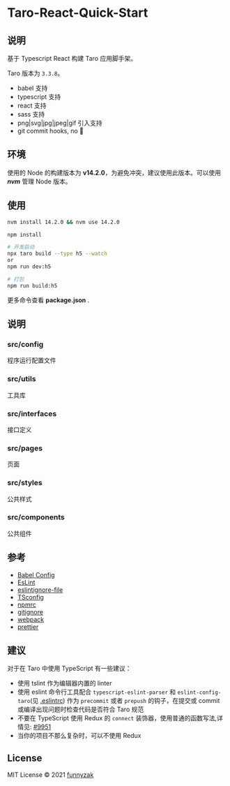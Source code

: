 # Taro-React-Quick-Start

## 说明

基于 Typescript React 构建 Taro 应用脚手架。

Taro 版本为 `3.3.8`。

-   babel 支持
-   typescript 支持
-   react 支持
-   sass 支持
-   png|svg|jpg|jpeg|gif 引入支持
-   git commit hooks, no 💩

## 环境

使用的 Node 的构建版本为 **v14.2.0**，为避免冲突，建议使用此版本。可以使用 **_nvm_** 管理 Node 版本。

## 使用

```bash
nvm install 14.2.0 && nvm use 14.2.0

npm install

# 开发启动
npx taro build --type h5 --watch
or
npm run dev:h5

# 打包
npm run build:h5

```

更多命令查看 **package.json** .

## 说明

### src/config

程序运行配置文件

### src/utils

工具库

### src/interfaces

接口定义

### src/pages

页面

### src/styles

公共样式

### src/components

公共组件

## 参考

-   [Babel Config](https://babel.docschina.org/docs/en/7.0.0/configuration/)
-   [EsLint](https://eslint.org/docs/user-guide/configuring/)
-   [eslintignore-file](https://eslint.org/docs/user-guide/configuring/ignoring-code#the-eslintignore-file)
-   [TSconfig](https://www.typescriptlang.org/tsconfig/)
-   [npmrc](https://docs.npmjs.com/cli/v7/configuring-npm/npmrc)
-   [gitignore](https://git-scm.com/docs/gitignore)
-   [webpack](https://webpack.docschina.org/guides/getting-started/)
-   [prettier](https://prettier.io/docs/en/index.html)

## 建议

对于在 Taro 中使用 TypeScript 有一些建议：

-   使用 tslint 作为编辑器内置的 linter
-   使用 eslint 命令行工具配合 `typescript-eslint-parser` 和 `eslint-config-taro`(见 [.eslintrc](./eslintrc)) 作为 `precommit` 或者 `prepush` 的钩子，在提交或 commit 或编译出现问题时检查代码是否符合 Taro 规范
-   不要在 TypeScript 使用 Redux 的 `connect` 装饰器，使用普通的函数写法,详情见: [#9951](https://github.com/DefinitelyTyped/DefinitelyTyped/issues/9951)
-   当你的项目不那么复杂时，可以不使用 Redux

## License

MIT License © 2021 [funnyzak](https://github.com/funnyzak)
